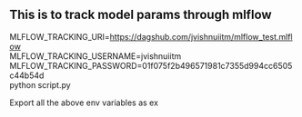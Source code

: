 ## This is to track model params through mlflow 
MLFLOW_TRACKING_URI=https://dagshub.com/jvishnuiitm/mlflow_test.mlflow \
MLFLOW_TRACKING_USERNAME=jvishnuiitm \
MLFLOW_TRACKING_PASSWORD=01f075f2b496571981c7355d994cc6505c44b54d \
python script.py

Export all the above env variables as 
ex